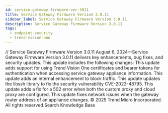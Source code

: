 ```yaml
---
id: service-gateway-firmware-ver-3011
title: Service Gateway Firmware Version 3.0.11
sidebar_label: Service Gateway Firmware Version 3.0.11
description: Service Gateway Firmware Version 3.0.11
tags:
  - endpoint-security
  - trend-vision-one
---
```


/*<![CDATA[*/ $('#title').html($('meta[name=map-description]').attr('content')); /*]]>*/ Service Gateway Firmware Version 3.0.11 August 6, 2024—Service Gateway Firmware Version 3.0.11 delivers key enhancements, bug fixes, and security updates. This update includes the following changes: This update adds support for using Trend Vision One certificates and bearer tokens for authentication when accessing service gateway appliance information. This update adds an internal enhancement to block traffic. This update updates the libssh library to fix the security vulnerability CVE-2023-48795. This update adds a fix for a 502 error when both the custom proxy and cloud proxy are configured. This update fixes network issues when the gateway router address of an appliance changes. © 2025 Trend Micro Incorporated. All rights reserved.Search Knowledge Base